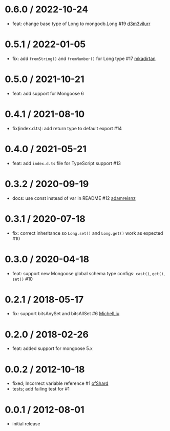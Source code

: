 0.6.0 / 2022-10-24
==================
 * feat: change base type of Long to mongodb.Long #19 [d3m3vilurr](https://github.com/d3m3vilurr)

0.5.1 / 2022-01-05
==================
 * fix: add `fromString()` and `fromNumber()` for Long type #17 [mkadirtan](https://github.com/mkadirtan)

0.5.0 / 2021-10-21
==================
 * feat: add support for Mongoose 6

0.4.1 / 2021-08-10
==================
 * fix(index.d.ts): add return type to default export #14

0.4.0 / 2021-05-21
==================
 * feat: add `index.d.ts` file for TypeScript support #13

0.3.2 / 2020-09-19
==================
 * docs: use const instead of var in README #12 [adamreisnz](https://github.com/adamreisnz)

0.3.1 / 2020-07-18
==================
 * fix: correct inheritance so `Long.set()` and `Long.get()` work as expected #10

0.3.0 / 2020-04-18
==================
  * feat: support new Mongoose global schema type configs: `cast()`, `get()`, `set()` #10

0.2.1 / 2018-05-17
==================
  * fix: support bitsAnySet and bitsAllSet #6 [MichelLiu](https://github.com/MichelLiu)

0.2.0 / 2018-02-26
==================
  * feat: added support for mongoose 5.x

0.0.2 / 2012-10-18
==================

  * fixed; Incorrect variable reference #1 [ofShard](https://github.com/ofShard)
  * tests; add failing test for #1

0.0.1 / 2012-08-01
====================

  * initial release

